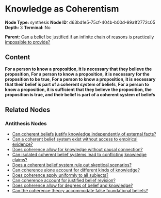 # Knowledge as Coherentism

**Node Type:** synthesis
**Node ID:** d63bd1e5-75cf-404b-b00d-99a1f2772c05
**Depth:** 3
**Terminal:** No

**Parent:** [Can a belief be justified if an infinite chain of reasons is practically impossible to provide?](can-a-belief-be-justified-if-an-infinite-chain-of-reasons-is-practically-impossible-to-provide-antithesis-22cf4a2c-b911-4d87-aabb-2248e8d21f32.md)

## Content

**For a person to know a proposition, it is necessary that they believe the proposition**, **For a person to know a proposition, it is necessary for the proposition to be true**, **For a person to know a proposition, it is necessary that their belief is part of a coherent system of beliefs**, **For a person to know a proposition, it is sufficient that they believe the proposition, the proposition is true, and their belief is part of a coherent system of beliefs**

## Related Nodes

### Antithesis Nodes

- [Can coherent beliefs justify knowledge independently of external facts?](can-coherent-beliefs-justify-knowledge-independently-of-external-facts-antithesis-a7759d0c-9132-420a-ba1f-880f25c6f02e.md)
- [Can a coherent belief system exist without access to empirical evidence?](can-a-coherent-belief-system-exist-without-access-to-empirical-evidence-antithesis-08697a5c-b547-4a3a-b188-4549fab6af72.md)
- [Does coherence allow for knowledge without causal connection?](does-coherence-allow-for-knowledge-without-causal-connection-antithesis-0cd0dfc3-46a7-46d2-9eee-7b32b52621de.md)
- [Can isolated coherent belief systems lead to conflicting knowledge claims?](can-isolated-coherent-belief-systems-lead-to-conflicting-knowledge-claims-antithesis-6fef01bd-2359-41fa-92b6-2f702475714a.md)
- [Does a coherent belief system rule out skeptical scenarios?](does-a-coherent-belief-system-rule-out-skeptical-scenarios-antithesis-93c415ee-4cf3-49a9-8d03-e6bbc609860f.md)
- [Can coherence alone account for different kinds of knowledge?](can-coherence-alone-account-for-different-kinds-of-knowledge-antithesis-0cb98991-b2ff-42ff-a270-214bffe3c61f.md)
- [Does coherence apply uniformly to all subjects?](does-coherence-apply-uniformly-to-all-subjects-antithesis-09c3a339-8536-45bc-9948-ff0a4692ed5b.md)
- [Can coherence account for justified belief revision?](can-coherence-account-for-justified-belief-revision-antithesis-95982f38-c55d-4baf-8348-0e8d7a0e5fee.md)
- [Does coherence allow for degrees of belief and knowledge?](does-coherence-allow-for-degrees-of-belief-and-knowledge-antithesis-4e8833ce-e0f2-4ebb-9ad3-0a687e62241f.md)
- [Can the coherence theory accommodate false foundational beliefs?](can-the-coherence-theory-accommodate-false-foundational-beliefs-antithesis-2ceb8e03-9e5f-4884-806e-2fe4abd5ac88.md)
